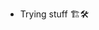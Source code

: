 - Trying stuff 🏗️🛠️
<!---
MMattLeeE/MMattLeeE is a ✨ special ✨ repository because its `README.md` (this file) appears on your GitHub profile.
You can click the Preview link to take a look at your changes.
--->
